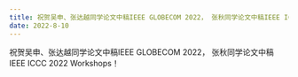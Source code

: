 ```yaml
---
title: 祝贺吴申、张达越同学论文中稿IEEE GLOBECOM 2022， 张秋同学论文中稿IEEE ICCC 2022 Workshops！
date: 2022-8-10
---
```


祝贺吴申、张达越同学论文中稿IEEE GLOBECOM 2022， 张秋同学论文中稿IEEE ICCC 2022 Workshops！

<!--more-->


